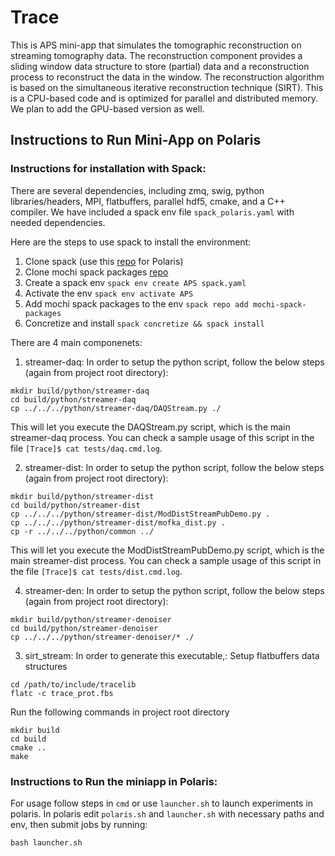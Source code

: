 # Trace

This is APS mini-app that simulates the tomographic reconstruction on streaming tomography data. The reconstruction component provides a sliding window data structure to store (partial) data and a reconstruction process to reconstruct the data in the window. The reconstruction algorithm is based on the simultaneous iterative reconstruction technique (SIRT). This is a CPU-based code and is optimized for parallel and distributed memory. We plan to add the GPU-based version as well.

## Instructions to Run Mini-App on Polaris

### Instructions for installation with Spack:

There are several dependencies, including zmq, swig, python libraries/headers, MPI, flatbuffers, parallel hdf5, cmake, and a C++ compiler.
We have included a spack env file `spack_polaris.yaml` with needed dependencies.

Here are the steps to use spack to install the environment:
1. Clone spack (use this [repo](https://github.com/GueroudjiAmal/spack/tree/aps) for Polaris)
2. Clone mochi spack packages [repo](https://github.com/mochi-hpc/mochi-spack-packages.git)
3. Create a spack env `spack env create APS spack.yaml`
4. Activate the env `spack env activate APS`
5. Add mochi spack packages to the env `spack repo add mochi-spack-packages`
6. Concretize and install `spack concretize && spack install`

There are 4 main componenets:
1. streamer-daq: In order to setup the python script, follow the below steps (again from project root directory):
```
mkdir build/python/streamer-daq
cd build/python/streamer-daq
cp ../../../python/streamer-daq/DAQStream.py ./
```
This will let you execute the DAQStream.py script, which is the main streamer-daq process. You can check a sample usage of this script in the file ``` [Trace]$ cat tests/daq.cmd.log ```.

2. streamer-dist: In order to setup the python script, follow the below steps (again from project root directory):
```
mkdir build/python/streamer-dist
cd build/python/streamer-dist
cp ../../../python/streamer-dist/ModDistStreamPubDemo.py .
cp ../../../python/streamer-dist/mofka_dist.py .
cp -r ../../../python/common ../
```
This will let you execute the ModDistStreamPubDemo.py script, which is the main streamer-dist process. You can check a sample usage of this script in the file ``` [Trace]$ cat tests/dist.cmd.log ```.

4. streamer-den: In order to setup the python script, follow the below steps (again from project root directory):
```
mkdir build/python/streamer-denoiser
cd build/python/streamer-denoiser
cp ../../../python/streamer-denoiser/* ./
```

3. sirt_stream: In order to generate this executable,:
Setup flatbuffers data structures
```
cd /path/to/include/tracelib
flatc -c trace_prot.fbs
```
Run the following commands in project root directory
```
mkdir build
cd build
cmake ..
make
```

### Instructions to Run the miniapp in Polaris:
For usage follow steps in `cmd` or use `launcher.sh` to launch experiments in polaris.
In polaris edit `polaris.sh` and `launcher.sh` with necessary paths and env, then submit jobs by running:
```
bash launcher.sh
```
